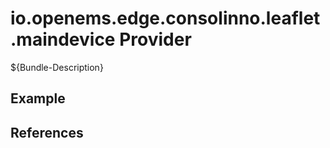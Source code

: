 # io.openems.edge.consolinno.leaflet.maindevice Provider

${Bundle-Description}

## Example

## References

